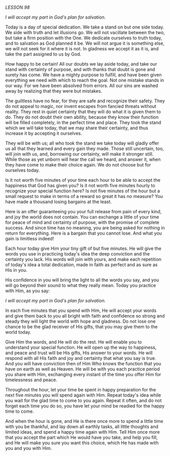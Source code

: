 *LESSON 98*

*I will accept my part in God's plan for salvation.*

Today is a day of special dedication. We take a stand on but one side today. We side with truth and let illusions go. We will not vacillate between the two, but take a firm position with the One. We dedicate ourselves to truth today, and to salvation as God planned it be. We will not argue it is something else, we will not seek for it where it is not. In gladness we accept it as it is, and take the part assigned to us by God.

How happy to be certain! All our doubts we lay aside today, and take our stand with certainty of purpose, and with thanks that doubt is gone and surety has come. We have a mighty purpose to fulfill, and have been given everything we need with which to reach the goal. Not one mistake stands in our way. For we have been absolved from errors. All our sins are washed away by realizing that they were but mistakes.

The guiltless have no fear, for they are safe and recognize their safety. They do not appeal to magic, nor invent escapes from fancied threats without reality. They rest in quiet certainty that they will do what it is given them to do. They do not doubt their own ability, because they know their function will be filled completely, in the perfect time and place. They took the stand which we will take today, that we may share their certainty, and thus increase it by accepting it ourselves.

They will be with us; all who took the stand we take today will gladly offer us all that they learned and every gain they made. Those still uncertain, too, will join with us, and, borrowing our certainty, will make it stronger still. While those as yet unborn will hear the call we heard, and answer it, when they have come to make their choice again. We do not choose but for ourselves today.

Is it not worth five minutes of your time each hour to be able to accept the happiness that God has given you? Is it not worth five minutes hourly to recognize your special function here? Is not five minutes of the hour but a small request to make in terms of a reward so great it has no measure? You have made a thousand losing bargains at the least.

Here is an offer guaranteeing you your full release from pain of every kind, and joy the world does not contain. You can exchange a little of your time for peace of mind and certainty of purpose, with the promise of complete success. And since time has no meaning, you are being asked for nothing in return for everything. Here is a bargain that you cannot lose. And what you gain is limitless indeed!

Each hour today give Him your tiny gift of but five minutes. He will give the words you use in practicing today's idea the deep conviction and the certainty you lack. His words will join with yours, and make each repetition of today's idea a total dedication, made in faith as perfect and as sure as His in you.

His confidence in you will bring the light to all the words you say, and you will go beyond their sound to what they really mean. Today you practice with Him, as you say:

_I will accept my part in God's plan for salvation._

In each five minutes that you spend with Him, He will accept your words and give them back to you all bright with faith and confidence so strong and steady they will light the world with hope and gladness. Do not lose one chance to be the glad receiver of His gifts, that you may give them to the world today.

Give Him the words, and He will do the rest. He will enable you to understand your special function. He will open up the way to happiness, and peace and trust will be His gifts, His answer to your words. He will respond with all His faith and joy and certainty that what you say is true. And you will have conviction then of Him Who knows the function that you have on earth as well as Heaven. He will be with you each practice period you share with Him, exchanging every instant of the time you offer Him for timelessness and peace.

Throughout the hour, let your time be spent in happy preparation for the next five minutes you will spend again with Him. Repeat today's idea while you wait for the glad time to come to you again. Repeat it often, and do not forget each time you do so, you have let your mind be readied for the happy time to come.

And when the hour is gone, and He is there once more to spend a little time with you be thankful, and lay down all earthly tasks, all little thoughts and limited ideas, and spend a happy time again with Him. Tell Him once more that you accept the part which He would have you take, and help you fill, and He will make you sure you want this choice, which He has made with you and you with Him.